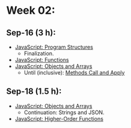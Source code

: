 # Week 02:

## Sep-16 (3 h):
- [JavaScript: Program Structures](https://github.com/isel-leic-ipw/2526i-IPW-LEIC33D/wiki/03-JS-Structures)
    - Finalization.
- [JavaScript: Functions](https://github.com/isel-leic-ipw/2526i-IPW-LEIC33D/wiki/04-JS-Functions)
- [JavaScript: Objects and Arrays](https://github.com/isel-leic-ipw/2526i-IPW-LEIC33D/wiki/05-JS-Objects-and-Arrays)
    - Until (inclusive):  [Methods Call and Apply](https://github.com/isel-leic-ipw/2526i-IPW-LEIC33D/wiki/05-JS-Objects-and-Arrays#methods-call-and-apply)

## Sep-18 (1.5 h):
- [JavaScript: Objects and Arrays](https://github.com/isel-leic-ipw/2526i-IPW-LEIC33D/wiki/05-JS-Objects-and-Arrays)
    - Continuation: Strings and JSON.
- [JavaScript: Higher-Order Functions](https://github.com/isel-leic-ipw/2526i-IPW-LEIC33D/wiki/06-JS-Higher-Order-Functions)